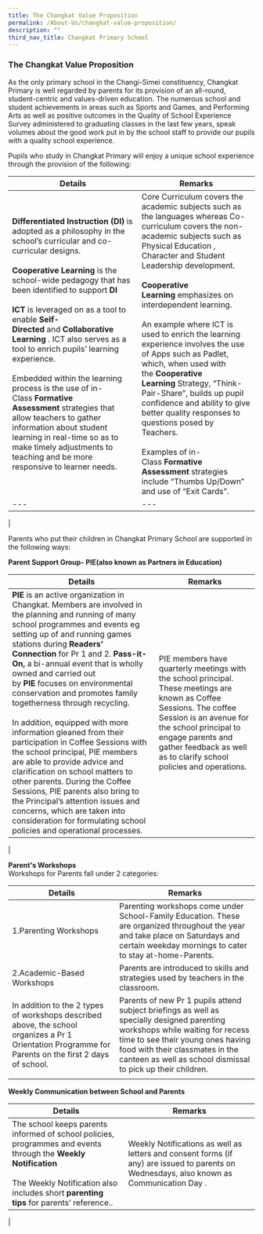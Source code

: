 ```yaml
---
title: The Changkat Value Proposition
permalink: /About-Us/changkat-value-proposition/
description: ""
third_nav_title: Changkat Primary School
---
```

### The Changkat Value Proposition

As the only primary school in the Changi-Simei constituency, Changkat Primary is well regarded by parents for its provision of an all-round, student-centric and values-driven education. The numerous school and student achievements in areas such as Sports and Games, and Performing Arts as well as positive outcomes in the Quality of School Experience Survey administered to graduating classes in the last few years, speak volumes about the good work put in by the school staff to provide our pupils with a quality school experience.

Pupils who study in Changkat Primary will enjoy a unique school experience through the provision of the following:

| Details | Remarks |
|---|---|
| **Differentiated Instruction (DI)** is adopted as a philosophy in the school’s curricular and co-curricular designs. <br> <br> **Cooperative Learning** is the school-wide pedagogy that has been identified to support **DI**  <br> <br> **ICT** is leveraged on as a tool to enable **Self-Directed** and **Collaborative Learning** . ICT also serves as a tool to enrich pupils’ learning experience.<br> <br>Embedded within the learning process is the use of in-Class **Formative Assessment** strategies that allow teachers to gather information about student learning in real-time so as to make timely adjustments to teaching and be more responsive to learner needs. | Core Curriculum covers the academic subjects such as the languages whereas Co-curriculum covers the non-academic subjects such as Physical Education , Character and Student Leadership development. <br> <br> **Cooperative Learning** emphasizes on interdependent learning. <br> <br> An example where ICT is used to enrich the learning experience involves the use of Apps such as Padlet, which, when used with the **Cooperative Learning** Strategy, “Think-Pair-Share”, builds up pupil confidence and ability to give better quality responses to questions posed by Teachers. <br> <br> Examples of in-Class **Formative Assessment** strategies include “Thumbs Up/Down” and use of “Exit Cards”. |
|---|---|
|

Parents who put their children in Changkat Primary School are supported in the following ways:

**Parent Support Group- PIE(also known as Partners in Education)**

| Details | Remarks |
|---|---|
|**PIE** is an active organization in Changkat. Members are involved in the planning and running of many school programmes and events eg setting up of and running games stations during **Readers’ Connection** for Pr 1 and 2. **Pass-it-On,** a bi-annual event that is wholly owned and carried out by **PIE** focuses on environmental conservation and promotes family togetherness through recycling. <br> <br> In addition, equipped with more information gleaned from their participation in Coffee Sessions with the school principal, PIE members are able to provide advice and clarification on school matters to other parents. During the Coffee Sessions, PIE parents also bring to the Principal’s attention issues and concerns, which are taken into consideration for formulating school policies and operational processes. | PIE members have quarterly meetings with the school principal. These meetings are known as Coffee Sessions. The coffee Session is an avenue for the school principal to engage parents and gather feedback as well as to clarify school policies and operations. 
|

**Parent's Workshops** <br>
Workshops for Parents fall under 2 categories:

| Details | Remarks |
|---|---|
| 1.Parenting Workshops | Parenting workshops come under School-Family Education. These are organized throughout the year and take place on Saturdays and certain weekday mornings to cater to stay at-home-Parents. |
| 2.Academic-Based Workshops | Parents are introduced to skills and strategies used by teachers in the classroom. |
| In addition to the 2 types of workshops described above, the school organizes a Pr 1 Orientation Programme for Parents on the first 2 days of school. | Parents of new Pr 1 pupils attend subject briefings as well as specially designed parenting workshops while waiting for recess time to see their young ones having food with their classmates in the canteen as well as school dismissal to pick up their children. |
|  |  |

**Weekly Communication between School and Parents**

| Details | Remarks |
|---|---|
| The school keeps parents informed of school policies, programmes and events through the **Weekly Notification** <br> <br>The Weekly Notification also includes short **parenting tips** for parents’ reference.. | Weekly Notifications as well as letters and consent forms (if any) are issued to parents on Wednesdays, also known as Communication Day . |
|
